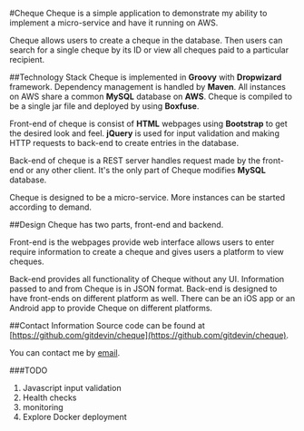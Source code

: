 #Cheque
Cheque is a simple application to demonstrate my ability to implement a micro-service and have it running on AWS.

Cheque allows users to create a cheque in the database. Then users can search for a single cheque by its ID or view all cheques paid to a particular recipient.

##Technology Stack
Cheque is implemented in **Groovy** with **Dropwizard** framework. Dependency management is handled by **Maven**. All instances on AWS share a common **MySQL** database on **AWS**. Cheque is compiled to be a single jar file and deployed by using **Boxfuse**.

Front-end of cheque is consist of **HTML** webpages using **Bootstrap** to get the desired look and feel. **jQuery** is used for input validation and making HTTP requests to back-end to create entries in the database.

Back-end of cheque is a REST server handles request made by the front-end or any other client. It's the only part of Cheque modifies **MySQL** database.

Cheque is designed to be a micro-service. More instances can be started according to demand. 

##Design
Cheque has two parts, front-end and backend.

Front-end is the webpages provide web interface allows users to enter require information to create a cheque and gives users a platform to view cheques. 

Back-end provides all functionality of Cheque without any UI. Information passed to and from Cheque is in JSON format. Back-end is designed to have front-ends on different platform as well. There can be an iOS app or an Android app to provide Cheque on different platforms.

##Contact Information
Source code can be found at [https://github.com/gitdevin/cheque](https://github.com/gitdevin/cheque).

You can contact me by [email](mailto:dev.kun.yu.liu+chequedemo@gmail.com?Subject=Cheque%20demo).

###TODO
1. Javascript input validation
2. Health checks
3. monitoring
4. Explore Docker deployment
